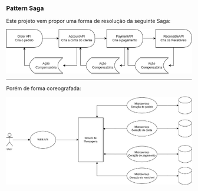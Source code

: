 ### Pattern Saga

Este projeto vem propor uma forma de resolução da seguinte Saga:

![alt text](https://github.com/MatheusAntonioSilva/Saga-Coreografada/blob/main/saga.png?raw=true)

---

Porém de forma coreografada:

![alt text](https://github.com/MatheusAntonioSilva/Saga-Coreografada/blob/main/SagaCoregrafada.png?raw=true)
